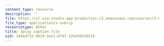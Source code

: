 ```yaml
---
content_type: resource
description: ''
file: https://ol-ocw-studio-app-production.s3.amazonaws.com/courses/3-091sc-introduction-to-solid-state-chemistry-fall-2010/349ad73296195ee1bf4f22be5651d519_Fg78tInX5Vg.vtt
file_type: application/x-subrip
resourcetype: Other
title: 3play caption file
uid: 349ad732-9619-5ee1-bf4f-22be5651d519
---
```

